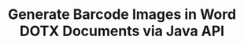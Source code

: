 ---
############################# Static ############################
layout: "auto-gen-gist"
draft: false
path: "assembly/java//barcode"
otherformats: DOC DOCX DOCM DOT DOTM RTF ODT OTT 

############################# Head ############################
head_title: "Barcodes Creation & Editing in Word Processing Documents via Java"
head_description: "GroupDocs.Assembly java API has enables programmers to create, add & edit barcode images inside Word (DOC, DOCX, DOCM, DOT, DOTX, RTF & ODT) documents."

############################# Header ############################
title: "Generate Barcode Images in Word DOTX Documents via Java API"
description: "GroupDocs.Assembly java API makes it easy for software developers to dynamically create & modify Barcode images inside their Word DOTX documents inside Java applications."

######################### Download Button #######################
button:
    enable: true

############################# About ############################
about:
    enable: true
    title: "How to Create & Edit Barcodes in Word Processing Documents?"
    content: |
     Barcodes are getting popular and are used everywhere these days. It started to appear in grocery stores in mid-1970s and today can found it in books, tickets, hospitals for tracking medications, auto parts stores and many more. This web page will explains how to dynamically create and add barcode images in different types documents and emails inside Java applications. GroupDocs.Assembly for Java is a very useful API that helps software developers to create powerful document automation and reporting applications. It provides supports for handling many popular document formats such as PDF, HTML, XPS, Microsoft Office Word, Excel worksheets, PowerPoint presentations, Outlook email & many more. The Java API makes it easy to create and insert Barcode images inside documents as well as in email messages with just a couple of lines of code. It also supports modifying barcode image properties such as scale barcode image, alter fore and back colors, change barcode image resolution, barcode text placement, change fonts and more.

############################# content ############################
steps:
    enable: true
    block:
    - title_left: "Barcodes Images Generation in DOTX Documents"
      content_left: |
       The following java code example shows dynamic creation and insertion of Barcode images inside Microsoft Word DOTX documents. Developers can achieve the task using just a couple of lines of Java code.

      title_right: "Add Barcodes in DOTX File via Java"
      content_right: |
        * Create an instance of [DocumentAssembler ](https://apireference.groupdocs.com/assembly/java/com.groupdocs.assembly/DocumentAssembler) 
        * Call [AssembleDocument]( https://apireference.groupdocs.com/assembly/java/com.groupdocs.assembly/DocumentAssembler#assembleDocument-java.io.InputStream-java.io.OutputStream-com.groupdocs.assembly.DataSourceInfo...-) method with the following parameters
          * Stream to read a template document from.
          * Stream to write the resultant document.
          * Document loading and saving options.
          * Details Information on data source objects to be used. 

     
      gisthash: "eaf50ed48706b66730933fc4b57cdd87"
      gistfile: "barcodes_creation_in_word_documents.java"

    - title_left: "System Requirements"
      content_left: |
        GroupDocs.Assembly Java APIs are supported on all major platforms and operating systems. It can generate documents in Microsoft Word, Excel, PowerPoint, Outlook, OpenOffice & 50+ other formats. For complete system requirements guide, please visit [system requirements](https://docs.groupdocs.com/assembly/java/system-requirements/) Before executing the code below, please make sure that you have the following prerequisites installled on your system:
        * Operating Systems: Microsoft Windows, Linux, MacOS
        * Java Versions Support: J2SE 7.0 (1.7), J2SE 8.0 (1.8) or above
        * Get the latest version of GroupDocs.Assembly Java APIs from [Maven](https://mvnrepository.com/artifact/com.groupdocs/groupdocs-assembly/)
        
      title_right: "Why Use GroupDocs.Assembly"
      content_right: |
        * Create custom documents from templates.
        * Dynamically attach email attachments.
        * No additional software is required to create and automate documents.
        * Generates an output document based on the data source.
        * Dynamically insert out document content in report
        * Apply formula during spreadsheet assembly.
        * Provides support for Multiple data formats
        * Sequential data operations support.

demos:
    enable: true
        

about_formats:
    enable: true


more_formats:
    enable: true


back_to_top:
    enable: true
---